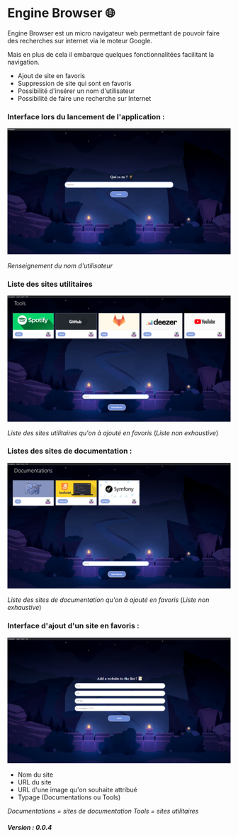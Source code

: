 # Engine Browser 🌐

Engine Browser est un micro navigateur web permettant de pouvoir faire des recherches sur internet via le moteur Google.

Mais en plus de cela il embarque quelques fonctionnalitées facilitant la navigation.

* Ajout de site en favoris 
* Suppression de site qui sont en favoris
* Possibilité d'insérer un nom d'utilisateur
* Possibilité de faire une recherche sur Internet

### Interface lors du lancement de l'application :

!['Auth'](/img/auth.png)

*Renseignement du nom d'utilisateur*

### Liste des sites utilitaires 

!['Tools'](/img/tools.png)

*Liste des sites utilitaires qu'on à ajouté en favoris* (*Liste non exhaustive*)

### Listes des sites de documentation :

![](/img/docs.png)

*Liste des sites de documentation qu'on à ajouté en favoris* (*Liste non exhaustive*)

### Interface d'ajout d'un site en favoris :

!['Docs'](/img/add.png)

* Nom du site
* URL du site
* URL d'une image qu'on souhaite attribué
* Typage (Documentations ou Tools)

*Documentations = sites de documentation*
*Tools = sites utilitaires*

##### Version : 0.0.4




